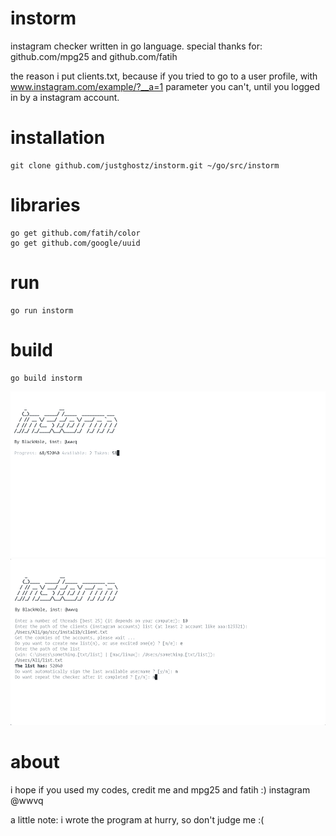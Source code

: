 # instorm
instagram checker written in go language.
special thanks for: github.com/mpg25 and github.com/fatih

the reason i put clients.txt, because if you tried to go to a user profile,
with www.instagram.com/example/?__a=1 parameter you can't, until you logged in by a instagram account.

# installation
```
git clone github.com/justghostz/instorm.git ~/go/src/instorm
```
# libraries
```
go get github.com/fatih/color
go get github.com/google/uuid
```
# run
```
go run instorm
```
# build
```
go build instorm
```

![alt text](img/1.png)
![alt text](img/2.png)

# about
i hope if you used my codes, credit me and mpg25 and fatih :)
instagram @wwvq

a little note: i wrote the program at hurry, so don't judge me :(

